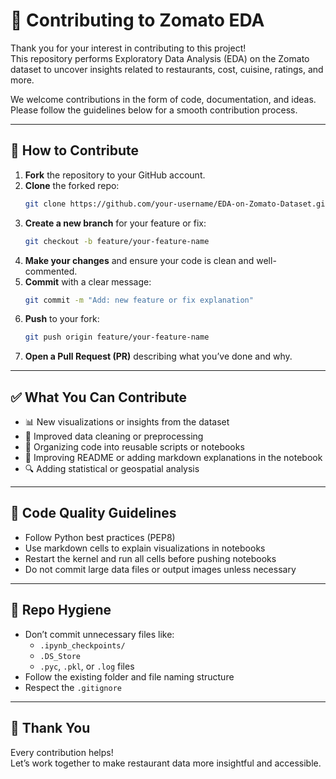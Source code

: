 # 🤝 Contributing to Zomato EDA

Thank you for your interest in contributing to this project!  
This repository performs Exploratory Data Analysis (EDA) on the Zomato dataset to uncover insights related to restaurants, cost, cuisine, ratings, and more.

We welcome contributions in the form of code, documentation, and ideas. Please follow the guidelines below for a smooth contribution process.

---

## 🧰 How to Contribute

1. **Fork** the repository to your GitHub account.
2. **Clone** the forked repo:
   ```bash
   git clone https://github.com/your-username/EDA-on-Zomato-Dataset.git
   ```
3. **Create a new branch** for your feature or fix:
   ```bash
   git checkout -b feature/your-feature-name
   ```
4. **Make your changes** and ensure your code is clean and well-commented.
5. **Commit** with a clear message:
   ```bash
   git commit -m "Add: new feature or fix explanation"
   ```
6. **Push** to your fork:
   ```bash
   git push origin feature/your-feature-name
   ```
7. **Open a Pull Request (PR)** describing what you’ve done and why.

---

## ✅ What You Can Contribute

- 📊 New visualizations or insights from the dataset
- 🧼 Improved data cleaning or preprocessing
- 📁 Organizing code into reusable scripts or notebooks
- 📝 Improving README or adding markdown explanations in the notebook
- 🔍 Adding statistical or geospatial analysis

---

## 🧪 Code Quality Guidelines

- Follow Python best practices (PEP8)
- Use markdown cells to explain visualizations in notebooks
- Restart the kernel and run all cells before pushing notebooks
- Do not commit large data files or output images unless necessary

---

## 📁 Repo Hygiene

- Don’t commit unnecessary files like:
  - `.ipynb_checkpoints/`
  - `.DS_Store`
  - `.pyc`, `.pkl`, or `.log` files
- Follow the existing folder and file naming structure
- Respect the `.gitignore`

---

## 🙌 Thank You

Every contribution helps!  
Let’s work together to make restaurant data more insightful and accessible.

